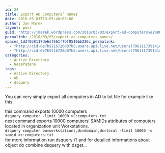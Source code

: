 ```yaml
---
id: 24
title: Export AD Computers’ names
date: 2010-03-03T13:05:40+02:00
author: Jan Marek
layout: post
guid: 'http://jmarek.wordpress.com/2010/03/03/export-ad-computers%e2%80%99-names'
permalink: /2010/03/03/export-ad-computers-names/
spaces_1d3f038117de6df561f7bf0516bb226c_permalink:
  - "http://cid-6e7b9216726d07b8.users.api.live.net/Users(7961117391414167480)/Blogs('6E7B9216726D07B8!242')/Entries('6E7B9216726D07B8!275')?authkey=EpZNAU0huAk%24"
  - "http://cid-6e7b9216726d07b8.users.api.live.net/Users(7961117391414167480)/Blogs('6E7B9216726D07B8!242')/Entries('6E7B9216726D07B8!275')?authkey=EpZNAU0huAk%24"
categories:
  - Active Directory
  - Nezařazené
tags:
  - Active Directory
  - AD
  - dsquery
---
```

<div id="msgcns!6E7B9216726D07B8!275" class="bvMsg">
  You can very simply export all computers in AD to txt file for example like this:</p> 
  
  <div>
  </div>
  
  <div>
    this command exports 10000 computers
  </div>
  
  <div>
    <code>dsquery computer -limit 10000 &gt;C:computers.txt</code>
  </div>
  
  <div>
  </div>
  
  <div>
    next command exports 10000 computers&#8216; SAMIDs attributes of computers located in organization unit Workstations.
  </div>
  
  <div>
    <code>dsquery computer ou=workstations,dc=domain,dc=local -limit 10000 -o samid &gt;c:computers.txt</code>
  </div>
  
  <div>
  </div>
  
  <div>
    for more information run dsquery /? and for detailed informations about object do combine dsquery with dsget&#8230;
  </div>
</div>

